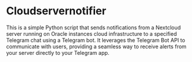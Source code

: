 # Cloudservernotifier
This is a simple Python script that sends notifications from a Nextcloud server running on Oracle instances cloud infrastructure to a specified Telegram chat using a Telegram bot. It leverages the Telegram Bot API to communicate with users, providing a seamless way to receive alerts from your server directly to your Telegram app.
